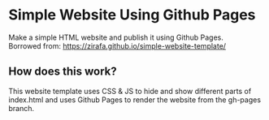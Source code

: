 # Simple Website Using Github Pages
Make a simple HTML website and publish it using Github Pages.  
Borrowed from: https://zirafa.github.io/simple-website-template/

## How does this work?
This website template uses CSS & JS to hide and show different parts of index.html and uses Github Pages to render the website from the gh-pages branch.
